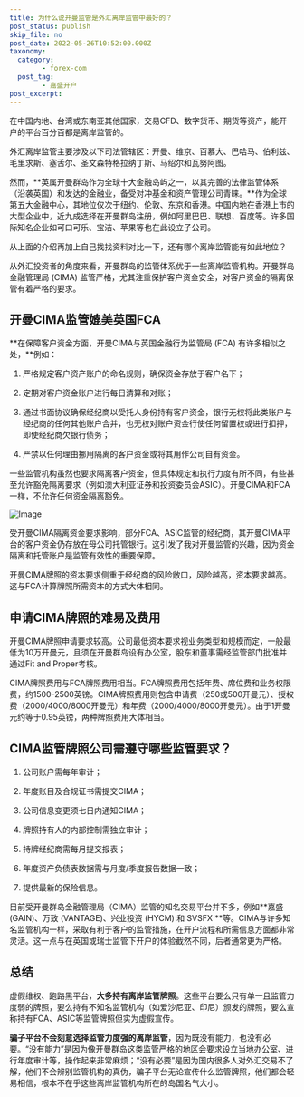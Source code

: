 ```yaml
---
title: 为什么说开曼监管是外汇离岸监管中最好的？
post_status: publish
skip_file: no
post_date: 2022-05-26T10:52:00.000Z
taxonomy:
  category:
        - forex-com
  post_tag:
        - 嘉盛开户
post_excerpt: 
---
```

在中国内地、台湾或东南亚其他国家，交易CFD、数字货币、期货等资产，能开户的平台百分百都是离岸监管的。

外汇离岸监管主要涉及以下司法管辖区：开曼、维京、百慕大、巴哈马、伯利兹、毛里求斯、塞舌尔、圣文森特格拉纳丁斯、马绍尔和瓦努阿图。

然而，**英属开曼群岛作为全球十大金融岛屿之一，以其完善的法律监管体系（沿袭英国）和发达的金融业，备受对冲基金和资产管理公司青睐。**作为全球第五大金融中心，其地位仅次于纽约、伦敦、东京和香港。中国内地在香港上市的大型企业中，近九成选择在开曼群岛注册，例如阿里巴巴、联想、百度等。许多国际知名企业如可口可乐、宝洁、苹果等也在此设立子公司。

从上面的介绍再加上自己找找资料对比一下，还有哪个离岸监管能有如此地位？

从外汇投资者的角度来看，开曼群岛的监管体系优于一些离岸监管机构。开曼群岛金融管理局 (CIMA) 监管严格，尤其注重保护客户资金安全，对客户资金的隔离保管有着严格的要求。

## 开曼CIMA监管媲美英国FCA

**在保障客户资金方面，开曼CIMA与英国金融行为监管局 (FCA) 有许多相似之处，**例如：

1. 严格规定客户资产账户的命名规则，确保资金存放于客户名下；

1. 定期对客户资金账户进行每日清算和对账；

1. 通过书面协议确保经纪商以受托人身份持有客户资金，银行无权将此类账户与经纪商的任何其他账户合并，也无权对账户资金行使任何留置权或进行扣押，即使经纪商欠银行债务；

1. 严禁以任何理由挪用隔离的客户资金或将其用作公司自有资金。

一些监管机构虽然也要求隔离客户资金，但具体规定和执行力度有所不同，有些甚至允许豁免隔离要求（例如澳大利亚证券和投资委员会ASIC）。开曼CIMA和FCA一样，不允许任何资金隔离豁免。

![Image](https://prod-files-secure.s3.us-west-2.amazonaws.com/39ed1227-6d7d-4570-be36-9ccd4a2c4241/bd849744-3fcb-4a37-8312-357962c8f065/image.png?X-Amz-Algorithm=AWS4-HMAC-SHA256&X-Amz-Content-Sha256=UNSIGNED-PAYLOAD&X-Amz-Credential=ASIAZI2LB466RJHG2SPQ%2F20250314%2Fus-west-2%2Fs3%2Faws4_request&X-Amz-Date=20250314T101343Z&X-Amz-Expires=3600&X-Amz-Security-Token=IQoJb3JpZ2luX2VjEKH%2F%2F%2F%2F%2F%2F%2F%2F%2F%2FwEaCXVzLXdlc3QtMiJIMEYCIQDN%2B0VXRXR%2BzbXnbJp%2F2iOueOtnAdPd39JV9rrZ69PSAgIhAMq0JDt7Cl14mWIj%2BFm1GdefPje8wn4xV7%2FXVrAPmeOEKogECOr%2F%2F%2F%2F%2F%2F%2F%2F%2F%2FwEQABoMNjM3NDIzMTgzODA1Igyyg7GHNuUnM2sFvesq3ANcjouWYMa20AZdx0fDRZ8RsYlKpRx09gvfbDLVrlKoPwpk5nim1XDW4ncSHZaU4L7jXxsxAbXyhPiIqpOi99UYjrH4Hht2wUOCFJoQmXObd8tjVQexXC8%2FEbpvwy1vWY25dMX5atA2z0PhUJ444IVRoYkS9%2FwzIP80HRGYr%2B4cDiklLA%2B2gtfUU22PW3Jpog69i9WC3mp3XnUdhhlaQwvKAF6hsp1ho%2FmyMUraA2J%2FTDKbktFNmNYf%2B3qPnwCdIvZE7O739AwVZQn7%2B2MyxbQy2GK%2Fhp7owD320w7qgGUUFdLShB%2FuUS1sCMej8a97F%2Ft3XCGvjn71juvvSlrCLjt%2BcRu2oOn%2FXX3ORzFDo%2BVDESHSqWrIiVtYdBz6KpwMz1l27PrqcAr%2BEBXW3nHeueWTY8cRYaFU%2FG%2B4wJ5lwShlSA71vuTj2zbe9lOLtKYIvO2e%2Bk82c%2F%2B1Q16uD3F9TvATWxtDIsykZg8O4HkHa1FsUyz3US5xG68MQQOc4QiDHsQseCjFFtuffy7sw3%2BZgsPwg%2BkKLViPWAzXj%2FP208JP8uKXw33tQC73eWxMFFZJf0CsnXgk5m6DUS7yF26N1drTHAZcBnEvuG2DBSHR70YCepy%2FQXZV9h1t%2FPwr3zDx5c%2B%2BBjqkARTIhd5r%2FYUuKPfzobxUsDTneLhBZZQV%2FOfp7lI18tkBa%2Bt4IzAgtE4rJA6yz%2FRJP9u7DJXwdORUNtlqALgYRG3UZ7WSdeq8Lh%2BRJWq9hrNADP8VlQk096bR%2BS0V31%2BH8wxtyQ22CNLneTEiXasmhvZsvuEgK0dMzxDRsBCVPcU6%2BAFcsUGotZrscea0sUzhrgG62t3IdxhgRYTEtnrTvUQvWOYT&X-Amz-Signature=f744ecd6ec333f6189bd5984e3acc2ada65bc91117caa239a9d705b81abe23ac&X-Amz-SignedHeaders=host&x-id=GetObject)

受开曼CIMA隔离资金要求影响，部分FCA、ASIC监管的经纪商，其开曼CIMA平台的客户资金仍存放在母公司托管银行。这引发了我对开曼监管的兴趣，因为资金隔离和托管账户是监管有效性的重要保障。

开曼CIMA牌照的资本要求侧重于经纪商的风险敞口，风险越高，资本要求越高。这与FCA计算牌照所需资本的方式大体相同。

## **申请CIMA牌照的难易及费用**

开曼CIMA牌照申请要求较高。公司最低资本要求视业务类型和规模而定，一般最低为10万开曼元，且须在开曼群岛设有办公室，股东和董事需经监管部门批准并通过Fit and Proper考核。

CIMA牌照费用与FCA牌照费用相当。FCA牌照费用包括年费、席位费和业务权限费，约1500-2500英镑。CIMA牌照费用则包含申请费（250或500开曼元）、授权费（2000/4000/8000开曼元）和年费（2000/4000/8000开曼元）。由于1开曼元约等于0.95英镑，两种牌照费用大体相当。

## CIMA监管牌照公司需遵守哪些监管要求？

1. 公司账户需每年审计；

1. 年度账目及合规证书需提交CIMA；

1. 公司信息变更须七日内通知CIMA；

1. 牌照持有人的内部控制需独立审计；

1. 持牌经纪商需每月提交报表；

1. 年度资产负债表数据需与月度/季度报告数据一致；

1. 提供最新的保险信息。

目前受开曼群岛金融管理局（CIMA）监管的知名交易平台并不多，例如**嘉盛 (GAIN)、万致 (VANTAGE)、兴业投资 (HYCM) 和 SVSFX **等。CIMA与许多知名监管机构一样，采取有利于客户的监管措施，在开户流程和所需信息方面都非常灵活。这一点与在英国或瑞士监管下开户的体验截然不同，后者通常更为严格。

## 总结

虚假维权、跑路黑平台，**大多持有离岸监管牌照**。这些平台要么只有单一且监管力度弱的牌照，要么持有不知名监管机构（如爱沙尼亚、印尼）颁发的牌照，要么宣称持有FCA、ASIC等监管牌照但实为虚假宣传。

**骗子平台不会刻意选择监管力度强的离岸监管**，因为既没有能力，也没有必要。“没有能力”是因为像开曼群岛这类监管严格的地区会要求设立当地办公室、进行年度审计等，操作起来非常麻烦；“没有必要”是因为国内很多人对外汇交易不了解，他们不会辨别监管机构的真伪，骗子平台无论宣传什么监管牌照，他们都会轻易相信，根本不在乎这些离岸监管机构所在的岛国名气大小。